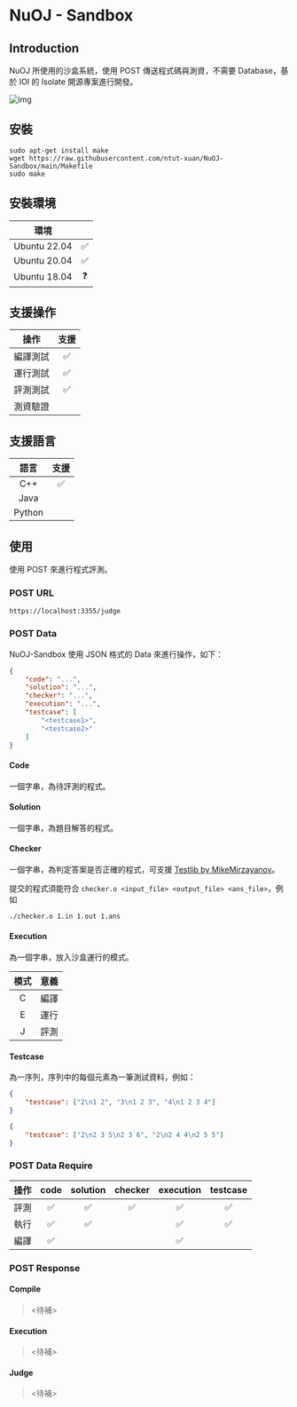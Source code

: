 # NuOJ - Sandbox

## Introduction

NuOJ 所使用的沙盒系統，使用 POST 傳送程式碼與測資，不需要 Database，基於 IOI 的 Isolate 開源專案進行開發。

![img](https://camo.githubusercontent.com/d17ced33372b5d685500dcf5c8ece597ef15fd805aa1f0b767ebc6042307824b/68747470733a2f2f692e696d6775722e636f6d2f59487457364b6a2e706e67)





## 安裝

```
sudo apt-get install make
wget https://raw.githubusercontent.com/ntut-xuan/NuOJ-Sandbox/main/Makefile
sudo make
```



## 安裝環境

|     環境     |      |
| :----------: | :--: |
| Ubuntu 22.04 |  ✅   |
| Ubuntu 20.04 |  ✅   |
| Ubuntu 18.04 |  ❓   |



## 支援操作

|   操作   | 支援 |
| :------: | :--: |
| 編譯測試 |  ✅   |
| 運行測試 |  ✅   |
| 評測測試 |  ✅   |
| 測資驗證 |      |



## 支援語言

|  語言  | 支援 |
| :----: | :--: |
|  C++   |  ✅   |
|  Java  |      |
| Python |      |



## 使用

使用 POST 來進行程式評測。



### POST URL

```
https://localhost:3355/judge
```



### POST Data

NuOJ-Sandbox 使用 JSON 格式的 Data 來進行操作，如下：

```json
{
	"code": "...",
	"solution": "...",
	"checker": "...",
	"execution": "...",
	"testcase": [
		"<testcase1>",
		"<testcase2>"
	]
}
```



#### Code

一個字串，為待評測的程式。



#### Solution

一個字串，為題目解答的程式。



#### Checker

一個字串，為判定答案是否正確的程式，可支援 [Testlib by MikeMirzayanov](https://github.com/MikeMirzayanov/testlib)。

提交的程式須能符合 `checker.o <input_file> <output_file> <ans_file>`，例如

```bash
./checker.o 1.in 1.out 1.ans
```



#### Execution

為一個字串，放入沙盒運行的模式。

| 模式 | 意義 |
| :--: | :--: |
|  C   | 編譯 |
|  E   | 運行 |
|  J   | 評測 |



#### Testcase

為一序列，序列中的每個元素為一筆測試資料，例如：

```json
{
    "testcase": ["2\n1 2", "3\n1 2 3", "4\n1 2 3 4"]
}
```

```json
{
    "testcase": ["2\n2 3 5\n2 3 6", "2\n2 4 4\n2 5 5"]
}
```



### POST Data Require

| 操作 |        code        |      solution      |      checker       |     execution      |      testcase      |
| :--: | :----------------: | :----------------: | :----------------: | :----------------: | :----------------: |
| 評測 | :white_check_mark: | :white_check_mark: | :white_check_mark: | :white_check_mark: | :white_check_mark: |
| 執行 | :white_check_mark: | :white_check_mark: |                    | :white_check_mark: | :white_check_mark: |
| 編譯 | :white_check_mark: |                    |                    | :white_check_mark: |                    |



### POST Response

#### Compile

> <待補>



#### Execution

> <待補>



#### Judge

> <待補>
